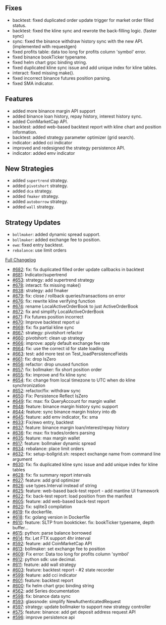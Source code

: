 ## Fixes

- backtest: fixed duplicated order update trigger for market order filled status.
- backtest: fixed the kline sync and rewrote the back-filling logic. (faster sync)
- sync: fixed the binance withdraw history sync with the new API. (implemented with requestgen)
- fixed profits table: data too long for profits column 'symbol' error.
- fixed binance bookTicker typename.
- fixed helm chart grpc binding string.
- fixed duplicated kline sync issue and add unique index for kline tables.
- interact: fixed missing make().
- fixed incorrect binance futures position parsing.
- fixed SMA indicator.

## Features

- added more binance margin API support
- added binance loan history, repay history, interest history sync.
- added CoinMarketCap API.
- backtest: added web-based backtest report with kline chart and position information.
- backtest: added strategy parameter optimizer (grid search).
- indicator: added cci indicator
- improved and redesigned the strategy persistence API.
- indicator: added emv indicator

## New Strategies

- added `supertrend` strategy.
- added `pivotshort` strategy.
- added `dca` strategy.
- added `fmaker` strategy.
- added `autoborrow` strategy.
- added `wall` strategy.

## Strategy Updates

- `bollmaker`: added dynamic spread support.
- `bollmaker`: added exchange fee to position.
- `ewo`: fixed entry backtest.
- `rebalance`: use limit orders

[Full Changelog](https://github.com/c9s/bbgo/compare/v1.32.0...main)

 - [#682](https://github.com/c9s/bbgo/pull/682): fix: fix duplicated filled order update callbacks in backtest
 - [#681](https://github.com/c9s/bbgo/pull/681): Indicator/supertrend
 - [#653](https://github.com/c9s/bbgo/pull/653): strategy: add supertrend strategy
 - [#678](https://github.com/c9s/bbgo/pull/678): interact: fix missing make()
 - [#638](https://github.com/c9s/bbgo/pull/638): strategy: add fmaker
 - [#679](https://github.com/c9s/bbgo/pull/679): fix: close / rollback queries/transactions on error
 - [#676](https://github.com/c9s/bbgo/pull/676): fix: rewrite kline verifying function
 - [#674](https://github.com/c9s/bbgo/pull/674): rename LocalActiveOrderBook to just ActiveOrderBook
 - [#672](https://github.com/c9s/bbgo/pull/672): fix and simplify LocalActiveOrderBook
 - [#671](https://github.com/c9s/bbgo/pull/671): Fix futures position incorrect
 - [#670](https://github.com/c9s/bbgo/pull/670): Improve backtest report ui
 - [#669](https://github.com/c9s/bbgo/pull/669): fix: fix partial kline sync
 - [#667](https://github.com/c9s/bbgo/pull/667): strategy: pivotshort refactor
 - [#660](https://github.com/c9s/bbgo/pull/660): pivotshort: clean up strategy
 - [#666](https://github.com/c9s/bbgo/pull/666): improve: apply default exchange fee rate
 - [#664](https://github.com/c9s/bbgo/pull/664): fix: use the correct id for state loading 
 - [#663](https://github.com/c9s/bbgo/pull/663): test: add more test on Test_loadPersistenceFields
 - [#661](https://github.com/c9s/bbgo/pull/661): fix: drop IsZero
 - [#656](https://github.com/c9s/bbgo/pull/656): refactor: drop unused function
 - [#657](https://github.com/c9s/bbgo/pull/657): fix: bollmaker: fix short position order
 - [#655](https://github.com/c9s/bbgo/pull/655): fix: improve and fix kline sync
 - [#654](https://github.com/c9s/bbgo/pull/654): fix: change from local timezone to UTC when do kline synchronization
 - [#652](https://github.com/c9s/bbgo/pull/652): refactor/fix: withdraw sync
 - [#650](https://github.com/c9s/bbgo/pull/650): Fix: Persistence Reflect IsZero
 - [#649](https://github.com/c9s/bbgo/pull/649): fix: max: fix QueryAccount for margin wallet
 - [#648](https://github.com/c9s/bbgo/pull/648): feature: binance margin history sync support
 - [#644](https://github.com/c9s/bbgo/pull/644): feature: sync binance margin history into db
 - [#645](https://github.com/c9s/bbgo/pull/645): feature: add emv indicator, fix: sma
 - [#633](https://github.com/c9s/bbgo/pull/633): Fix/ewo entry, backtest
 - [#637](https://github.com/c9s/bbgo/pull/637): feature: binance margin loan/interest/repay history
 - [#636](https://github.com/c9s/bbgo/pull/636): fix: max: fix trades/orders parsing
 - [#635](https://github.com/c9s/bbgo/pull/635): feature: max margin wallet
 - [#617](https://github.com/c9s/bbgo/pull/617): feature: bollmaker dynamic spread
 - [#634](https://github.com/c9s/bbgo/pull/634): rebalance: place limit orders
 - [#632](https://github.com/c9s/bbgo/pull/632): fix: setup-bollgrid.sh: respect exchange name from command line argument
 - [#630](https://github.com/c9s/bbgo/pull/630): fix: fix duplicated kline sync issue and add unique index for kline tables
 - [#628](https://github.com/c9s/bbgo/pull/628): fix: fix summary report intervals
 - [#627](https://github.com/c9s/bbgo/pull/627): feature: add grid optimizer
 - [#626](https://github.com/c9s/bbgo/pull/626): use types.Interval instead of string
 - [#625](https://github.com/c9s/bbgo/pull/625): feature: web-based back-test report - add mantine UI framework
 - [#622](https://github.com/c9s/bbgo/pull/622): fix: back-test report: load position from the manifest
 - [#605](https://github.com/c9s/bbgo/pull/605): feature: add web-based back-test report
 - [#620](https://github.com/c9s/bbgo/pull/620): fix: sqlite3 compilation
 - [#619](https://github.com/c9s/bbgo/pull/619): fix dockerfile.
 - [#618](https://github.com/c9s/bbgo/pull/618): fix: golang version in Dockerfile
 - [#610](https://github.com/c9s/bbgo/pull/610): feature: SLTP from bookticker. fix: bookTicker typename, depth buffer…
 - [#615](https://github.com/c9s/bbgo/pull/615): python: parse balance borrowed
 - [#614](https://github.com/c9s/bbgo/pull/614): ftx: Let FTX support 4hr interval
 - [#592](https://github.com/c9s/bbgo/pull/592): feature: add CoinMarketCap API 
 - [#613](https://github.com/c9s/bbgo/pull/613): bollmaker: set exchange fee to position
 - [#609](https://github.com/c9s/bbgo/pull/609): Fix error: Data too long for profits column 'symbol'
 - [#612](https://github.com/c9s/bbgo/pull/612): python sdk: use decimal.
 - [#611](https://github.com/c9s/bbgo/pull/611): feature: add wall strategy
 - [#603](https://github.com/c9s/bbgo/pull/603): feature: backtest report - #2 state recorder
 - [#599](https://github.com/c9s/bbgo/pull/599): feature: add cci indicator
 - [#601](https://github.com/c9s/bbgo/pull/601): feature: backtest report
 - [#600](https://github.com/c9s/bbgo/pull/600): fix helm chart grpc binding string
 - [#562](https://github.com/c9s/bbgo/pull/562): add Series documentation
 - [#598](https://github.com/c9s/bbgo/pull/598): fix: binance data sync
 - [#593](https://github.com/c9s/bbgo/pull/593): glassnode: simplify NewAuthenticatedRequest
 - [#597](https://github.com/c9s/bbgo/pull/597): strategy: update bollmaker to support new strategy controller
 - [#575](https://github.com/c9s/bbgo/pull/575): feature: binance: add get deposit address request API
 - [#596](https://github.com/c9s/bbgo/pull/596): improve persistence api
